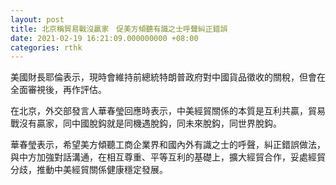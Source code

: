 ```yaml
---
layout: post
title: 北京稱貿易戰沒贏家　促美方傾聽有識之士呼聲糾正錯誤
date: 2021-02-19 16:21:09.000000000 +08:00
categories: rthk
---
```


美國財長耶倫表示，現時會維持前總統特朗普政府對中國貨品徵收的關稅，但會在全面審視後，再作評估。

在北京，外交部發言人華春瑩回應時表示，中美經貿關係的本質是互利共贏，貿易戰沒有贏家，同中國脫鈎就是同機遇脫鈎，同未來脫鈎，同世界脫鈎。

華春瑩表示，希望美方傾聽工商企業界和國內外有識之士的呼聲，糾正錯誤做法，與中方加強對話溝通，在相互尊重、平等互利的基礎上，擴大經貿合作，妥處經貿分歧，推動中美經貿關係健康穩定發展。
